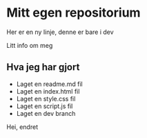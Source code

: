 # Mitt egen repositorium

Her er en ny linje, denne er bare i dev

Litt info om meg

## Hva jeg har gjort

- Laget en readme.md fil
- Laget en index.html fil
- Laget en style.css fil
- Laget en script.js fil
- Laget en dev branch

Hei, endret
